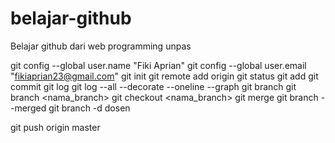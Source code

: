 # belajar-github

Belajar github dari web programming unpas

git config --global user.name "Fiki Aprian"
git config --global user.email "fikiaprian23@gmail.com"
git init
git remote add origin
git status
git add
git commit
git log
git log --all --decorate --oneline --graph
git branch
git branch <nama_branch>
git checkout <nama_branch>
git merge
git branch --merged
git branch -d dosen

git push origin master
